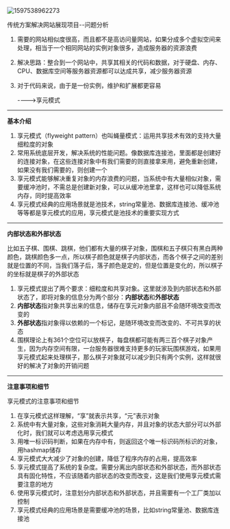 ![1597538962273](C:\Users\hl2333\AppData\Roaming\Typora\typora-user-images\1597538962273.png)

传统方案解决网站展现项目--问题分析

1. 需要的网站相似度很高，而且都不是高访问量网站，如果分成多个虚拟空间来处理，相当于一个相同网站的实例对象很多，造成服务器的资源浪费

2. 解决思路：整合到一个网站中，共享其相关的代码和数据，对于硬盘、内存、CPU、数据库空间等服务器资源都可以达成共享，减少服务器资源

3. 对于代码来说，由于是一份实例，维护和扩展都更容易

   ---->享元模式

---

**基本介绍**

1. 享元模式（flyweight pattern）也叫蝇量模式：运用共享技术有效的支持大量细粒度的对象
2. 常用系统底层开发，解决系统的性能问题。像数据库连接池，里面都是创建好的连接对象，在这些连接对象中有我们需要的则直接拿来用，避免重新创建，如果没有我们需要的，则创建一个
3. 享元模式能够解决重复对象的内存浪费的问题，当系统中有大量相似对象，需要缓冲池时，不需总是创建新对象，可以从缓冲池里拿，这样也可以降低系统内存，同时提高效率
4. 享元模式经典的应用场景就是池技术，string常量池、数据库连接池、缓冲池等等都是享元模式的应用，享元模式是池技术的重要实现方式

---

**内部状态和外部状态**

比如五子棋、围棋、跳棋，他们都有大量的棋子对象，围棋和五子棋只有黑白两种颜色，跳棋颜色多一点，所以棋子颜色就是棋子内部状态，而各个棋子之间的差别就是位置的不同，当我们落子后，落子颜色是定的，但是位置是变化的，所以棋子的坐标就是棋子的外部状态

1. 享元模式提出了两个要求：细粒度和共享对象。这里就涉及到内部状态和外部状态了，即将对象的信息分为两个部分：**内部状态**和**外部状态**
2. **内部状态**指对象共享出来的信息，储存在享元对象内部且不会随环境改变而改变的
3. **外部状态**指对象得以依赖的一个标记，是随环境改变而改变的、不可共享的状态
4.  围棋理论上有361个空位可以放棋子，每盘棋都可能有两三百个棋子对象产生，因为内存空间有限，一台服务器很难支持更多的玩家玩围棋游戏，如果用享元模式起来处理棋子，那么棋子对象就可以减少到只有两个实例，这样就很好的解决了对象的开销问题

---

**注意事项和细节**

享元模式的注意事项和细节

1. 在享元模式这样理解，“享”就表示共享，“元”表示对象
2. 系统中有大量对象，这些对象消耗大量内存，并且对象的状态大部分可以外部化时，我们就可以考虑选用享元模式
3. 用唯一标识码判断，如果在内存中有，则返回这个唯一标识码所标识的对象，用hashmap储存
4. 享元模式大大减少了对象的创建，降低了程序内存的占用，提高效率
5. 享元模式提高了系统的复杂度。需要分离出内部状态和外部状态，而外部状态具有固化特性，不应该随着内部状态的改变而改变，这是我们使用享元模式需要注意的地方
6. 使用享元模式时，注意划分内部状态和外部状态，并且需要有一个工厂类加以控制
7. 享元模式经典的应用场景是需要缓冲池的场景，比如string常量池、数据库连接池
